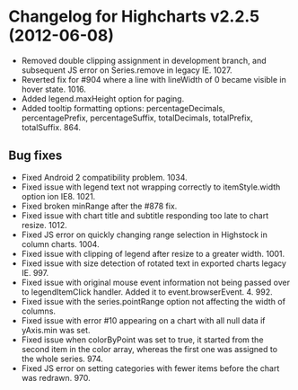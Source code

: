 # Changelog for Highcharts v2.2.5 (2012-06-08)
        
- Removed double clipping assignment in development branch, and subsequent JS error on Series.remove in legacy IE. 1027.
- Reverted fix for #904 where a line with lineWidth of 0 became visible in hover state. 1016.
- Added legend.maxHeight option for paging.
- Added tooltip formatting options: percentageDecimals, percentagePrefix, percentageSuffix, totalDecimals, totalPrefix, totalSuffix. 864.

## Bug fixes
- Fixed Android 2 compatibility problem. 1034.
- Fixed issue with legend text not wrapping correctly to itemStyle.width option ion IE8. 1021.
- Fixed broken minRange after the #878 fix.
- Fixed issue with chart title and subtitle responding too late to chart resize. 1012.
- Fixed JS error on quickly changing range selection in Highstock in column charts. 1004.
- Fixed issue with clipping of legend after resize to a greater width. 1001.
- Fixed issue with size detection of rotated text in exported charts legacy IE. 997.
- Fixed issue with original mouse event information not being passed over to legendItemClick handler. Added it to event.browserEvent. 4. 992.
- Fixed issue with the series.pointRange option not affecting the width of columns.
- Fixed issue with error #10 appearing on a chart with all null data if yAxis.min was set.
- Fixed issue when colorByPoint was set to true, it started from the second item in the color array, whereas the first one was assigned to the whole series. 974.
- Fixed JS error on setting categories with fewer items before the chart was redrawn. 970.